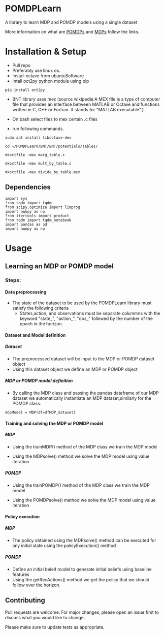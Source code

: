 # POMDPLearn
A library to learn MDP and POMDP models using a single dataset

More information on what are [POMDPs](http://www.pomdp.org/) and [MDPs](https://mpatacchiola.github.io/blog/2016/12/09/dissecting-reinforcement-learning.html) follow the links.


# Installation & Setup

- Pull repo
- Preferably use linux os.
- Install octave from ubuntuSoftware
- Intall oct2py python module using pip

```
pip install oct2py
```

- BNT library uses mex (source wikipedia:A MEX file is a type of computer file that provides an interface between MATLAB or Octave and functions written in C, C++ or Fortran. It stands for "MATLAB executable".)

- On bash select files to mex certain .c files

- run following commands.

```
sudo apt install liboctave-dev
```

```
cd ~/POMDPLearn/BNT/BNT/potentials/Tables/
```

```
mkoctfile -mex marg_table.c

```
```
mkoctfile -mex mult_by_table.c
```

```
mkoctfile -mex divide_by_table.mex
```

## Dependencies

```
import sys
from tqdm import tqdm
from scipy.optimize import linprog
import numpy as np
from itertools import product
from tqdm import tqdm_notebook
import pandas as pd
import numpy as np
```

# Usage 


## Learning an MDP or POMDP model


### Steps:

#### Data preprocessing

- The state of the dataset to be used by the POMDPLearn library must satisfy the following criteria
    - States,action, and observations must be separate colummns with the keyword "state_", "action_", "obs_" followed by the number of the epoch in the horizon.
    
#### Dataset and Model definition

##### Dataset

- The preprocessed dataset will be input to the MDP or POMDP dataset object
- Using this dataset object we define an MDP or POMDP object

##### MDP or POMDP model definition

- By calling the MDP class and passing the pandas dataframe of our MDP dataset we automatically instantiate an MDP dataset,similarly for the POMDP class.

```
mdpModel = MDP(df=dfMDP_dataset)
```

#### Training and solving the MDP or POMDP model

##### MDP

- Using the trainMDP() method of the MDP class we train the MDP model

- Using the MDPsolve() method we solve the MDP model using value iteration

##### POMDP

- Using the trainPOMDP() method of the MDP class we train the MDP model

- Using the POMDPsolve() method we solve the MDP model using value iteration

#### Policy execution

##### MDP

- The policy obtained using the MDPsolve() method can be executed for any initial state using the policyExecution() method

##### POMDP

- Define an initial beleif model to generate initial beliefs using baseline features
- Using the getRecActions() method we get the policy that we should follow over the horizon.


## Contributing
Pull requests are welcome. For major changes, please open an issue first to discuss what you would like to change.

Please make sure to update tests as appropriate.